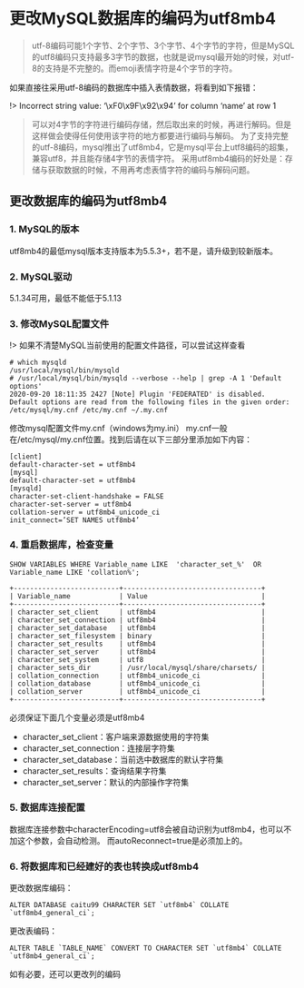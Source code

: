 # 更改MySQL数据库的编码为utf8mb4

> utf-8编码可能1个字节、2个字节、3个字节、4个字节的字符，但是MySQL的utf8编码只支持最多3字节的数据，也就是说mysql最开始的时候，对utf-8的支持是不完整的。而emoji表情字符是4个字节的字符。

如果直接往采用utf-8编码的数据库中插入表情数据，将看到如下报错：

!> Incorrect string value: ‘\xF0\x9F\x92\x94’ for column ‘name’ at row 1

> 可以对4字节的字符进行编码存储，然后取出来的时候，再进行解码。但是这样做会使得任何使用该字符的地方都要进行编码与解码。
为了支持完整的utf-8编码，mysql推出了utf8mb4，它是mysql平台上utf8编码的超集，兼容utf8，并且能存储4字节的表情字符。
采用utf8mb4编码的好处是：存储与获取数据的时候，不用再考虑表情字符的编码与解码问题。

## 更改数据库的编码为utf8mb4

### 1. MySQL的版本

utf8mb4的最低mysql版本支持版本为5.5.3+，若不是，请升级到较新版本。

### 2. MySQL驱动

5.1.34可用，最低不能低于5.1.13

### 3. 修改MySQL配置文件

!> 如果不清楚MySQL当前使用的配置文件路径，可以尝试这样查看

```
# which mysqld
/usr/local/mysql/bin/mysqld
# /usr/local/mysql/bin/mysqld --verbose --help | grep -A 1 'Default options'
2020-09-20 18:11:35 2427 [Note] Plugin 'FEDERATED' is disabled.
Default options are read from the following files in the given order:
/etc/mysql/my.cnf /etc/my.cnf ~/.my.cnf 
```

修改mysql配置文件my.cnf（windows为my.ini）
my.cnf一般在/etc/mysql/my.cnf位置。找到后请在以下三部分里添加如下内容：

```
[client] 
default-character-set = utf8mb4 
[mysql] 
default-character-set = utf8mb4 
[mysqld] 
character-set-client-handshake = FALSE 
character-set-server = utf8mb4 
collation-server = utf8mb4_unicode_ci 
init_connect=’SET NAMES utf8mb4’
```

### 4. 重启数据库，检查变量
```
SHOW VARIABLES WHERE Variable_name LIKE  'character_set_%'  OR Variable_name LIKE 'collation%';
```

```
+--------------------------+----------------------------------+
| Variable_name            | Value                            |
+--------------------------+----------------------------------+
| character_set_client     | utf8mb4                          |
| character_set_connection | utf8mb4                          |
| character_set_database   | utf8mb4                          |
| character_set_filesystem | binary                           |
| character_set_results    | utf8mb4                          |
| character_set_server     | utf8mb4                          |
| character_set_system     | utf8                             |
| character_sets_dir       | /usr/local/mysql/share/charsets/ |
| collation_connection     | utf8mb4_unicode_ci               |
| collation_database       | utf8mb4_unicode_ci               |
| collation_server         | utf8mb4_unicode_ci               |
+--------------------------+----------------------------------+
```

必须保证下面几个变量必须是utf8mb4

- character_set_client：客户端来源数据使用的字符集
- character_set_connection：连接层字符集
- character_set_database：当前选中数据库的默认字符集
- character_set_results：查询结果字符集
- character_set_server：默认的内部操作字符集

### 5. 数据库连接配置

数据库连接参数中characterEncoding=utf8会被自动识别为utf8mb4，也可以不加这个参数，会自动检测。
而autoReconnect=true是必须加上的。

### 6. 将数据库和已经建好的表也转换成utf8mb4

更改数据库编码：

```
ALTER DATABASE caitu99 CHARACTER SET `utf8mb4` COLLATE `utf8mb4_general_ci`;
```

更改表编码：
```
ALTER TABLE `TABLE_NAME` CONVERT TO CHARACTER SET `utf8mb4` COLLATE `utf8mb4_general_ci`;
```

如有必要，还可以更改列的编码
